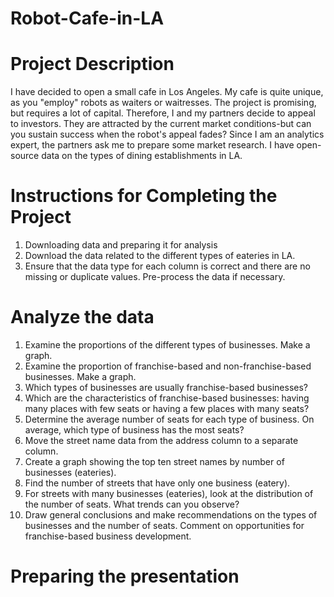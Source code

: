 # Robot-Cafe-in-LA

# Project Description
I have decided to open a small cafe in Los Angeles. My cafe is quite unique, as you "employ" robots as waiters or waitresses. The project is promising, but requires a lot of capital. 
Therefore, I and my partners decide to appeal to investors. They are attracted by the current market conditions-but can you sustain success when the robot's appeal fades?
Since I am an analytics expert, the partners ask me to prepare some market research. I have open-source data on the types of dining establishments in LA.

# Instructions for Completing the Project
1. Downloading data and preparing it for analysis
2. Download the data related to the different types of eateries in LA.
3. Ensure that the data type for each column is correct and there are no missing or duplicate values. Pre-process the data if necessary.

# Analyze the data
1. Examine the proportions of the different types of businesses. Make a graph.
2. Examine the proportion of franchise-based and non-franchise-based businesses. Make a graph.
3. Which types of businesses are usually franchise-based businesses?
4. Which are the characteristics of franchise-based businesses: having many places with few seats or having a few places with many seats?
5. Determine the average number of seats for each type of business. On average, which type of business has the most seats?
6. Move the street name data from the address column to a separate column.
7. Create a graph showing the top ten street names by number of businesses (eateries).
8. Find the number of streets that have only one business (eatery).
9. For streets with many businesses (eateries), look at the distribution of the number of seats. What trends can you observe?
10. Draw general conclusions and make recommendations on the types of businesses and the number of seats. Comment on opportunities for franchise-based business development.

# Preparing the presentation
